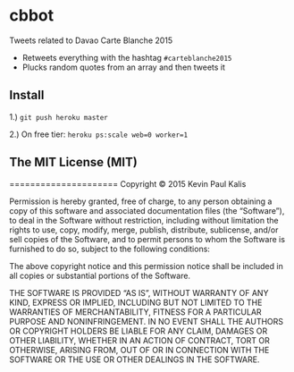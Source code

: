 # cbbot
Tweets related to Davao Carte Blanche 2015
  - Retweets everything with the hashtag `#carteblanche2015`
  - Plucks random quotes from an array and then tweets it

## Install
  1.) `git push heroku master`
  
  2.) On free tier: `heroku ps:scale web=0 worker=1`


## The MIT License (MIT)
=====================
Copyright © 2015 Kevin Paul Kalis

Permission is hereby granted, free of charge, to any person
obtaining a copy of this software and associated documentation
files (the “Software”), to deal in the Software without
restriction, including without limitation the rights to use,
copy, modify, merge, publish, distribute, sublicense, and/or sell
copies of the Software, and to permit persons to whom the
Software is furnished to do so, subject to the following
conditions:

The above copyright notice and this permission notice shall be
included in all copies or substantial portions of the Software.

THE SOFTWARE IS PROVIDED “AS IS”, WITHOUT WARRANTY OF ANY KIND,
EXPRESS OR IMPLIED, INCLUDING BUT NOT LIMITED TO THE WARRANTIES
OF MERCHANTABILITY, FITNESS FOR A PARTICULAR PURPOSE AND
NONINFRINGEMENT. IN NO EVENT SHALL THE AUTHORS OR COPYRIGHT
HOLDERS BE LIABLE FOR ANY CLAIM, DAMAGES OR OTHER LIABILITY,
WHETHER IN AN ACTION OF CONTRACT, TORT OR OTHERWISE, ARISING
FROM, OUT OF OR IN CONNECTION WITH THE SOFTWARE OR THE USE OR
OTHER DEALINGS IN THE SOFTWARE.
